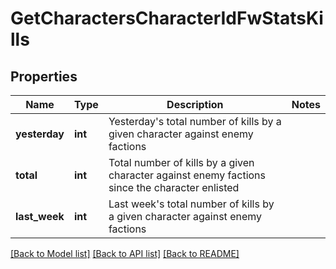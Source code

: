 # GetCharactersCharacterIdFwStatsKills

## Properties
Name | Type | Description | Notes
------------ | ------------- | ------------- | -------------
**yesterday** | **int** | Yesterday&#39;s total number of kills by a given character against enemy factions | 
**total** | **int** | Total number of kills by a given character against enemy factions since the character enlisted | 
**last_week** | **int** | Last week&#39;s total number of kills by a given character against enemy factions | 

[[Back to Model list]](../README.md#documentation-for-models) [[Back to API list]](../README.md#documentation-for-api-endpoints) [[Back to README]](../README.md)


